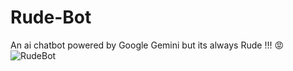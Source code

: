 # Rude-Bot
An ai chatbot powered by Google Gemini but its always Rude !!! 😡
![RudeBot](https://github.com/user-attachments/assets/ef4b3df6-ac57-4422-9390-8fd39a4fd614)
